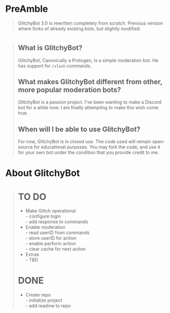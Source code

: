 # PreAmble
> GlitchyBot 3.0 is rewritten completely from scratch. Previous version where forks of already existing bots, but slightly modified.
#
> ## What is GlitchyBot?
> GlitchyBot, Canonically a Protogen, Is a simple moderation bot. He has support for `/slash` commands. 
> 
> ## What makes GlitchyBot different from other, more popular moderation bots?
> GlitchyBot is a passion project. I've been wanting to make a Discord bot for a while now. I am finally attempting to make this wish come true.
>
> ## When will I be able to use GlitchyBot?
> For now, GlitchyBot is in closed use. The code used will remain open-source for educational purposes. You may fork the code, and use it for your own bot under the condition that you provide credit to me.
# About GlitchyBot
> # TO DO
> - Make Glitch operational <br> - configure login <br> - add response to commands
> - Enable moderation <br> - read userID from commands <br> - store userID for action <br> - enable perform action <br> - clear cache for next action
> - Extras <br> - TBD
># DONE
> - Create repo <br> - initialize project <br> - add readme to repo 
>